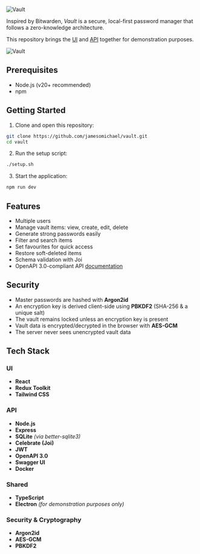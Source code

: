 ![Vault](https://mexhjsdibsoshbepazwt.supabase.co/storage/v1/object/public/portfolio25//vault.png)

Inspired by Bitwarden, _Vault_ is a secure, local-first password manager that follows a zero-knowledge architecture.

This repository brings the [UI](https://github.com/jamesomichael/vault-ui) and [API](https://github.com/jamesomichael/vault-api) together for demonstration purposes.

![Vault](https://mexhjsdibsoshbepazwt.supabase.co/storage/v1/object/public/portfolio25//vault-items.png)

## **Prerequisites**

-   Node.js (v20+ recommended)
-   npm

## **Getting Started**

1. Clone and open this repository:

```bash
git clone https://github.com/jamesomichael/vault.git
cd vault
```

2. Run the setup script:

```bash
./setup.sh
```

3. Start the application:

```bash
npm run dev
```

## **Features**

-   Multiple users
-   Manage vault items: view, create, edit, delete
-   Generate strong passwords easily
-   Filter and search items
-   Set favourites for quick access
-   Restore soft-deleted items
-   Schema validation with Joi
-   OpenAPI 3.0-compliant API [documentation](https://jamesomichael.github.io/vault-api)

## **Security**

-   Master passwords are hashed with **Argon2id**
-   An encryption key is derived client-side using **PBKDF2** (SHA-256 & a unique salt)
-   The vault remains locked unless an encryption key is present
-   Vault data is encrypted/decrypted in the browser with **AES-GCM**
-   The server never sees unencrypted vault data

## **Tech Stack**

### **UI**

-   **React**
-   **Redux Toolkit**
-   **Tailwind CSS**

### **API**

-   **Node.js**
-   **Express**
-   **SQLite** _(via better-sqlite3)_
-   **Celebrate (Joi)**
-   **JWT**
-   **OpenAPI 3.0**
-   **Swagger UI**
-   **Docker**

### **Shared**

-   **TypeScript**
-   **Electron** _(for demonstration purposes only)_

### **Security & Cryptography**

-   **Argon2id**
-   **AES-GCM**
-   **PBKDF2**
